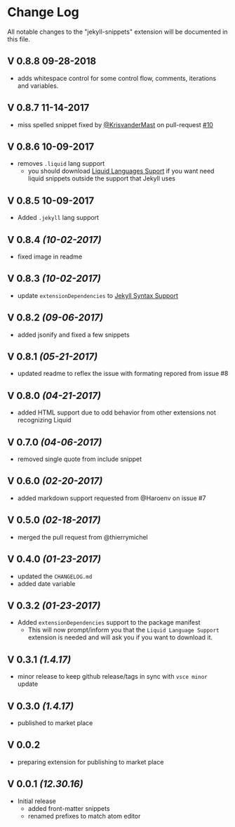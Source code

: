 # Change Log
All notable changes to the "jekyll-snippets" extension will be documented in this file.

## V 0.8.8 09-28-2018
* adds whitespace control for some control flow, comments, iterations and variables.

## V 0.8.7 11-14-2017
* miss spelled snippet fixed by [@KrisvanderMast](https://github.com/KrisvanderMast) on pull-request [#10](https://github.com/ginfuru/vscode-jekyll-snippets/pull/10)

## V 0.8.6 10-09-2017
* removes `.liquid` lang support
   * you should download [Liquid Languages Suport](https://marketplace.visualstudio.com/items?itemName=neilding.language-liquid) if you want need liquid snippets outside the support that Jekyll uses

## V 0.8.5 10-09-2017
* Added `.jekyll` lang support

## V 0.8.4 _(10-02-2017)_
* fixed image in readme

## V 0.8.3 _(10-02-2017)_
* update `extensionDependencies` to [Jekyll Syntax Support](https://marketplace.visualstudio.com/items?itemName=ginfuru.ginfuru-vscode-jekyll-syntax)

## V 0.8.2 _(09-06-2017)_
* added jsonify and fixed a few snippets

## V 0.8.1 _(05-21-2017)_
* updated readme to reflex the issue with formating repored from issue #8

## V 0.8.0 _(04-21-2017)_
* added HTML support due to odd behavior from other extensions not recognizing Liquid

## V 0.7.0 _(04-06-2017)_
* removed single quote from include snippet

## V 0.6.0 _(02-20-2017)_
* added markdown support requested from @Haroenv on issue #7

## V 0.5.0 _(02-18-2017)_
* merged the pull request from @thierrymichel

## V 0.4.0 _(01-23-2017)_
* updated the `CHANGELOG.md`
* added date variable

## V 0.3.2 _(01-23-2017)_
* Added `extensionDependencies` support to the package manifest
  * This will now prompt/inform you that the `Liquid Language Support` extension is needed and will ask you if you want to download it. 

## V 0.3.1 _(1.4.17)_
* minor release to keep github release/tags in sync with `vsce minor` update

## V 0.3.0 _(1.4.17)_
* published to market place

## V 0.0.2
* preparing extension for publishing to market place

## V 0.0.1 _(12.30.16)_
* Initial release
  * added front-matter snippets
  * renamed prefixes to match atom editor
